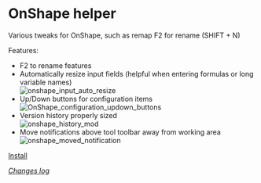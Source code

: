 # OnShape helper

Various tweaks for OnShape, such as remap F2 for rename (SHIFT + N)

Features:
* F2 to rename features
* Automatically resize input fields (helpful when entering formulas or long variable names)<br>![onshape_input_auto_resize](https://github.com/user-attachments/assets/351e22f3-da5c-4708-95d4-8a12870c9c09)
* Up/Down buttons for configuration items<br>![OnShape_configuration_updown_buttons](https://github.com/user-attachments/assets/7853bb4e-b15d-44df-bc7d-d5e5107aa3f0)
* Version history properly sized<br>![onshape_history_mod](https://github.com/user-attachments/assets/6de82b4e-0795-49c0-bea1-3de4f0c5d959)
* Move notifications above tool toolbar away from working area<br>![onshape_moved_notification](https://github.com/user-attachments/assets/1ad94592-3e19-4cde-9df4-dde5143c4e3b)


[Install](https://greasyfork.org/en/scripts/522636)

_[Changes log](https://vanowm.github.io/OnShape_helper/CHANGES.html)_

